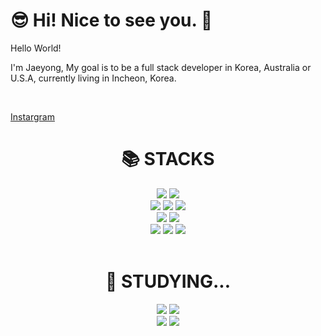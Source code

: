 # 😎 Hi! Nice to see you. 👋 

<p> Hello World! </p> 
<p> I'm Jaeyong, My goal is to be a full stack developer in Korea, Australia or U.S.A, currently living in Incheon, Korea. </p> <br/>
<p><a href="https://www.instagram.com/j__y0ng/"> Instargram </a></p>

<div align=center><h1>📚 STACKS</h1></div>

<div align=center>
  <img src="https://img.shields.io/badge/-HTML5-F05032?style=for-the-badge&logo=html5&logoColor=ffffff"/>
  <img src="https://img.shields.io/badge/CSS3-007ACC.svg?style=for-the-badge&logo=css3"/> <br/>
<!--   <img src="https://img.shields.io/badge/JSP-007396?style=for-the-badge&logo=java&logoColor=white">  -->
  <img src="https://img.shields.io/badge/Python-3776AB?style=for-the-badge&logo=Python&logoColor=white">
  <img src="https://img.shields.io/badge/django-092E20?style=for-the-badge&logo=django&logoColor=white"> 
  <img src="https://img.shields.io/badge/mysql-4479A1?style=for-the-badge&logo=mysql&logoColor=white"> <br/>
  <img src="https://img.shields.io/badge/Photoshop-31A8FF?style=for-the-badge&logo=adobe photoshop&logoColor=white"/>
  <img src="https://img.shields.io/badge/XD-FF61F6?style=for-the-badge&logo=Adobe XD&logoColor=white"/> <br/>
  <img src="https://img.shields.io/badge/GitHub-181717?style=for-the-badge&logo=github"/>
  <img src="https://img.shields.io/badge/Slack-4A154B?style=for-the-badge&logo=slack"/>
  <img src="https://img.shields.io/badge/Notion-000000?style=for-the-badge&logo=notion"/>
</div> <br/>

<div align=center><h1>🌱 STUDYING... </h1></div>

<div align=center>
  <img src="https://img.shields.io/badge/spring-6DB33F?style=for-the-badge&logo=spring&logoColor=white">
  <img src="https://img.shields.io/badge/-JavaScript-F7DF1E?style=for-the-badge&logo=javascript&logoColor=000000"/> 
   <br/>
  <img src="https://img.shields.io/badge/-React-222222?style=for-the-badge&logo=react"/>
  <img src="https://img.shields.io/badge/node.js-339933?style=for-the-badge&logo=Node.js&logoColor=white">
</div> <br/>

<!--
**sls0263/sls0263** is a ✨ _special_ ✨ repository because its `README.md` (this file) appears on your GitHub profile.

Here are some ideas to get you started:

- 🔭 I’m currently working on ...
- 🌱 I’m currently learning ...
- 👯 I’m looking to collaborate on ...
- 🤔 I’m looking for help with ...
- 💬 Ask me about ...
- 📫 How to reach me: ...
- 😄 Pronouns: ...
- ⚡ Fun fact: ...
-->
